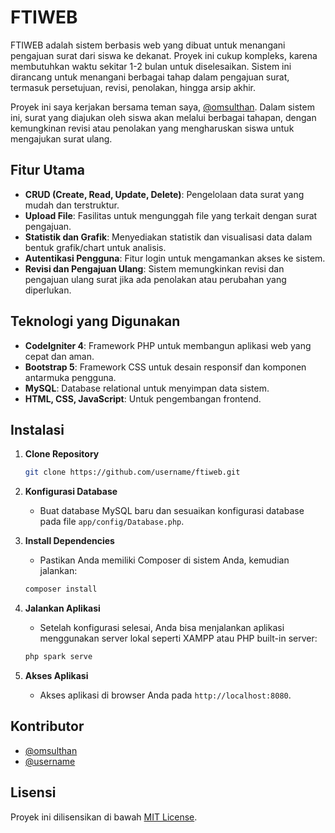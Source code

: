 # FTIWEB

FTIWEB adalah sistem berbasis web yang dibuat untuk menangani pengajuan surat dari siswa ke dekanat. Proyek ini cukup kompleks, karena membutuhkan waktu sekitar 1-2 bulan untuk diselesaikan. Sistem ini dirancang untuk menangani berbagai tahap dalam pengajuan surat, termasuk persetujuan, revisi, penolakan, hingga arsip akhir.

Proyek ini saya kerjakan bersama teman saya, [@omsulthan](https://github.com/omsulthan). Dalam sistem ini, surat yang diajukan oleh siswa akan melalui berbagai tahapan, dengan kemungkinan revisi atau penolakan yang mengharuskan siswa untuk mengajukan surat ulang.

## Fitur Utama

- **CRUD (Create, Read, Update, Delete)**: Pengelolaan data surat yang mudah dan terstruktur.
- **Upload File**: Fasilitas untuk mengunggah file yang terkait dengan surat pengajuan.
- **Statistik dan Grafik**: Menyediakan statistik dan visualisasi data dalam bentuk grafik/chart untuk analisis.
- **Autentikasi Pengguna**: Fitur login untuk mengamankan akses ke sistem.
- **Revisi dan Pengajuan Ulang**: Sistem memungkinkan revisi dan pengajuan ulang surat jika ada penolakan atau perubahan yang diperlukan.

## Teknologi yang Digunakan

- **CodeIgniter 4**: Framework PHP untuk membangun aplikasi web yang cepat dan aman.
- **Bootstrap 5**: Framework CSS untuk desain responsif dan komponen antarmuka pengguna.
- **MySQL**: Database relational untuk menyimpan data sistem.
- **HTML, CSS, JavaScript**: Untuk pengembangan frontend.

## Instalasi

1. **Clone Repository**
   ```bash
   git clone https://github.com/username/ftiweb.git
   ```

2. **Konfigurasi Database**
   - Buat database MySQL baru dan sesuaikan konfigurasi database pada file `app/config/Database.php`.

3. **Install Dependencies**
   - Pastikan Anda memiliki Composer di sistem Anda, kemudian jalankan:
   ```bash
   composer install
   ```

4. **Jalankan Aplikasi**
   - Setelah konfigurasi selesai, Anda bisa menjalankan aplikasi menggunakan server lokal seperti XAMPP atau PHP built-in server:
   ```bash
   php spark serve
   ```

5. **Akses Aplikasi**
   - Akses aplikasi di browser Anda pada `http://localhost:8080`.

## Kontributor

- [@omsulthan](https://github.com/omsulthan)
- [@username](https://github.com/username)

## Lisensi

Proyek ini dilisensikan di bawah [MIT License](LICENSE).
